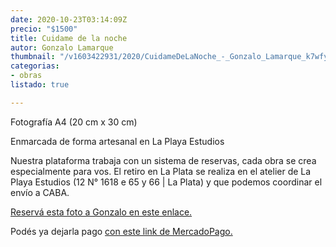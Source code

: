 ```yaml
---
date: 2020-10-23T03:14:09Z
precio: "$1500"
title: Cuidame de la noche
autor: Gonzalo Lamarque
thumbnail: "/v1603422931/2020/CuidameDeLaNoche_-_Gonzalo_Lamarque_k7wfyu.jpg"
categorias:
- obras
listado: true

---
```

Fotografía A4 (20 cm x 30 cm)

Enmarcada de forma artesanal en La Playa Estudios

Nuestra plataforma trabaja con un sistema de reservas, cada obra se crea especialmente para vos. El retiro en La Plata se realiza en el atelier de La Playa Estudios (12 N° 1618 e 65 y 66 | La Plata) y que podemos coordinar el envío a CABA.

[Reservá esta foto a Gonzalo en este enlace.](https://docs.google.com/forms/d/10fHF0ASVijrzqLWWqPIWy7ywpd6uPsMWNGkoIpS1aYw/edit)

Podés ya dejarla pago [con este link de MercadoPago.](https://mpago.la/24ySLbk)